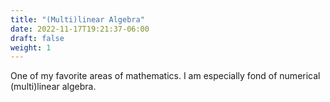 ```yaml
---
title: "(Multi)linear Algebra"
date: 2022-11-17T19:21:37-06:00
draft: false
weight: 1
---
```


One of my favorite areas of mathematics.
I am especially fond of numerical (multi)linear algebra.

